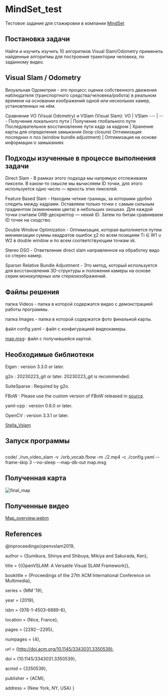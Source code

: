 # MindSet_test
Тестовое задание для стажировки в компании [MindSet](https://m-s-e-t.com/ru)

## Постановка задачи
Найти и изучить изучить 10 алгоритмов Visual Slam/Odometry применить найденные алгоритмы для построения траектории человека, по заданному видео.

## Visual Slam / Odometry
Визуальная Одометрия - это процесс оценки собственного движения наблюдателя (транспортного средства/человека/робота) в реальном времени на основании изображений одной или нескольких камер, установленных на нём.

Сравнение VO (Visual Odometry) и VSlam (Visual Slam):
VO | VSlam 
--- | --- 
Получение локального пути | Получение глобального пути
Последовательное восстановление пути кадр за кадром | Хранение карты для определения замыкания (loop closure)
Оптимизация последних n поз (window bundle adjustment) | Оптимизация на основе информации о замыканиях

## Подходы изученные в процессе выполнения задачи
Direct Slam - В рамках этого подхода мы напрямую отслеживаем пиксели. В каком-то смысле мы вычисляем ID точки, для этого используется одно число — яркость этих пикселей.

Feature Based Slam - Находим четкие границы, за которыми удобно следить между кадрами. Оставляем только точки с самым сильным градиентом (изменением цвета) в небольших окошках. Для каждой точки считаем ORB-дескриптор — некий ID. Затем по битам сравниваем ID точек на сходство.

Double Window Optimization - Оптимизация, которая выполняется путем минимизации суммы квадратов ошибок χ2 по всем позициям Ti ∈ W1 ∪ W2 в double window и по всем соответствующим точкам xk.

Stereo DSO  - Ответвление direct slam направленное на обработку видо со стерео камер.

Sparser Relative Bundle Adjustment -  Это метод, который используется для восстановления 3D-структуры и положения камеры на основе серии монокулярных или стереоизображений.

## Файлы решения
папка Videos - папка в которой содержатся видео с демонстрацией работы программы.

папка Images - папка в которой содержатся фото финальной карты.

файл config.yaml - файл с конфигурацией видеокамеры.

[map.msg](https://disk.yandex.ru/d/ZCipDd8Nnxs1ZA)- файл с получившейся картой.

## Необходимые библиотеки
Eigen : version 3.3.0 or later.

g2o : 20230223_git or later. 20230223_git is recommended.

SuiteSparse : Required by g2o.

FBoW : Please use the custom version of FBoW released in [source](https://github.com/stella-cv/FBoW).

yaml-cpp : version 0.6.0 or later.

OpenCV : version 3.3.1 or later.

[Stella_Vslam](https://github.com/stella-cv/stella_vslam)


## Запуск программы
##
   code/ ./run_video_slam -v ./orb_vocab.fbow -m ./2.mp4 -c ./config.yaml --frame-skip 3 --no-sleep --map-db-out map.msg

## Полученная карта

![final_map](https://github.com/gsgol/MindSet_test/assets/77744037/973d14fd-b53e-4c21-bac7-148070008afe)

## Полученные видео
[Map_overview.webm](https://github.com/gsgol/MindSet_test/assets/77744037/2534170e-d09e-4661-bc3e-ee6f8efc1d57)

## References
@inproceedings{openvslam2019,

  author = {Sumikura, Shinya and Shibuya, Mikiya and Sakurada, Ken},
  
  title = {{OpenVSLAM: A Versatile Visual SLAM Framework}},
  
  booktitle = {Proceedings of the 27th ACM International Conference on Multimedia},
  
  series = {MM '19},
  
  year = {2019},
  
  isbn = {978-1-4503-6889-6},
  
  location = {Nice, France},
  
  pages = {2292--2295},
  
  numpages = {4},
  
  url = {http://doi.acm.org/10.1145/3343031.3350539},
  
  doi = {10.1145/3343031.3350539},
  
  acmid = {3350539},
  
  publisher = {ACM},
  
  address = {New York, NY, USA}
}


